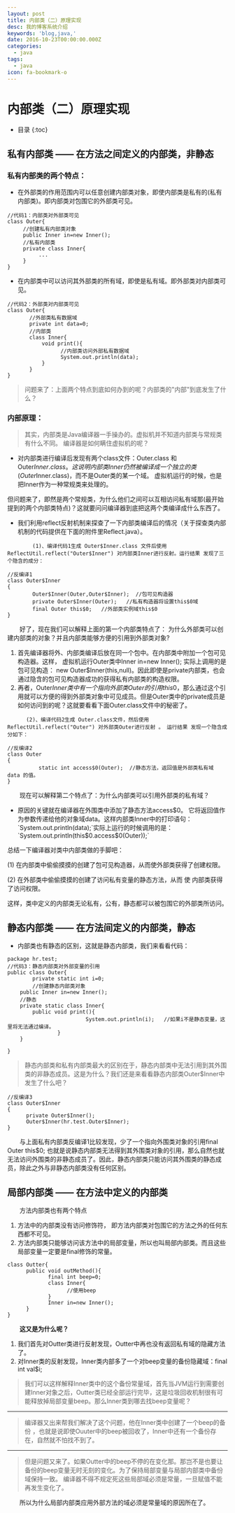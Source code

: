 ```yaml
---
layout: post
title: 内部类（二）原理实现
desc: 我的博客系统介绍
keywords: 'blog,java,'
date: 2016-10-23T00:00:00.000Z
categories:
  - java
tags:
  - java
icon: fa-bookmark-o
---
```


# 内部类（二）原理实现
* 目录
{:toc}

## 私有内部类 —— 在方法之间定义的内部类，非静态

### 私有内部类的两个特点：

* 在外部类的作用范围内可以任意创建内部类对象，即使内部类是私有的(私有内部类)。即内部类对包围它的外部类可见。

```
//代码1：内部类对外部类可见   
class Outer{   
     //创建私有内部类对象   
     public Inner in=new Inner();   
     //私有内部类   
     private class Inner{   
          ...   
     }   
}  
```
* 在内部类中可以访问其外部类的所有域，即使是私有域。即外部类对内部类可见。

```
//代码2：外部类对内部类可见   
class Outer{   
       //外部类私有数据域   
       private int data=0;   
       //内部类   
       class Inner{   
           void print(){   
                 //内部类访问外部私有数据域   
                 System.out.println(data);   
           }    
       }   
}
```

>问题来了：上面两个特点到底如何办到的呢？内部类的"内部"到底发生了什么？

### 内部原理：

>其实，内部类是Java编译器一手操办的。虚拟机并不知道内部类与常规类有什么不同。 编译器是如何瞒住虚拟机的呢？

* 对内部类进行编译后发现有两个class文件：Outer.class 和Outer$Inner.class 。这说明内部类Inner仍然被编译成一个独立的类(Outer$Inner.class)，而不是Outer类的某一个域。 虚拟机运行的时候，也是把Inner作为一种常规类来处理的。

但问题来了，即然是两个常规类，为什么他们之间可以互相访问私有域那(最开始提到的两个内部类特点)？这就要问问编译器到底把这两个类编译成什么东西了。

* 我们利用reflect反射机制来探查了一下内部类编译后的情况（关于探查类内部机制的代码提供在下面的附件里Reflect.java）。

```
        (1)、编译代码1生成 Outer$Inner.class 文件后使用 ReflectUtil.reflect("Outer$Inner") 对内部类Inner进行反射。运行结果 发现了三个隐含的成分：          

//反编译1  
class Outer$Inner   
{   
        Outer$Inner(Outer,Outer$Inner);  //包可见构造器   
        private Outer$Inner(Outer);   //私有构造器将设置this$0域   
        final Outer this$0;   //外部类实例域this$0  
}  
```

　　好了，现在我们可以解释上面的第一个内部类特点了： 为什么外部类可以创建内部类的对象？并且内部类能够方便的引用到外部类对象?


1. 首先编译器将外、内部类编译后放在同一个包中。在内部类中附加一个包可见构造器。这样， 虚拟机运行Outer类中Inner in=new Inner(); 实际上调用的是包可见构造： new Outer$Inner(this,null)。因此即使是private内部类，也会通过隐含的包可见构造器成功的获得私有内部类的构造权限。
2. 再者，Outer$Inner类中有一个指向外部类Outer的引用this$0，那么通过这个引用就可以方便的得到外部类对象中可见成员。但是Outer类中的private成员是如何访问到的呢？这就要看看下面Outer.class文件中的秘密了。

```
      (2)、编译代码2生成 Outer.class文件，然后使用 ReflectUtil.reflect("Outer") 对外部类Outer进行反射 。 运行结果 发现一个隐含成分如下：

//反编译2  
class Outer   
{   
          static int access$0(Outer);  //静态方法，返回值是外部类私有域 data 的值。   
}
```
　　现在可以解释第二个特点了：为什么内部类可以引用外部类的私有域？

* 原因的关键就在编译器在外围类中添加了静态方法access$0。 它将返回值作为参数传递给他的对象域data。这样内部类Inner中的打印语句：`System.out.println(data);`实际上运行的时候调用的是：`System.out.println(this$0.access$0(Outer));`

 

总结一下编译器对类中内部类做的手脚吧：

(1)  在内部类中偷偷摸摸的创建了包可见构造器，从而使外部类获得了创建权限。

(2)  在外部类中偷偷摸摸的创建了访问私有变量的静态方法，从而 使 内部类获得了访问权限。

这样，类中定义的内部类无论私有，公有，静态都可以被包围它的外部类所访问。


## 静态内部类  ——  在方法间定义的内部类，静态

* 内部类也有静态的区别，这就是静态内部类，我们来看看代码：

```
package hr.test;   
//代码3：静态内部类对外部变量的引用   
public class Outer{     
        private static int i=0;           
        //创建静态内部类对象   
    public Inner in=new Inner();     
    //静态   
    private static class Inner{     
        public void print(){   
                         System.out.println(i);   //如果i不是静态变量，这里将无法通过编译。   
                }   
    }     
  
}    
```

>静态内部类和私有内部类最大的区别在于，静态内部类中无法引用到其外围类的非静态成员。这是为什么？我们还是来看看静态内部类Outer$Inner中发生了什么吧？

```
//反编译3  
class Outer$Inner   
{   
      private Outer$Inner();   
      Outer$Inner(hr.test.Outer$Inner);   
}  
```

　　与上面私有内部类反编译1比较发现，少了一个指向外围类对象的引用final Outer this$0; 也就是说静态内部类无法得到其外围类对象的引用，那么自然也就无法访问外围类的非静态成员了。因此，静态内部类只能访问其外围类的静态成员，除此之外与非静态内部类没有任何区别。

## 局部内部类 —— 在方法中定义的内部类

　　方法内部类也有两个特点
1. 方法中的内部类没有访问修饰符， 即方法内部类对包围它的方法之外的任何东西都不可见。
2. 方法内部类只能够访问该方法中的局部变量，所以也叫局部内部类。而且这些局部变量一定要是final修饰的常量。

```
class Outter{   
      public void outMethod(){   
             final int beep=0;   
             class Inner{   
                   //使用beep   
             }   
             Inner in=new Inner();   
      }   
}  
```

　　**这又是为什么呢？**
  
1. 我们首先对Outter类进行反射发现，Outter中再也没有返回私有域的隐藏方法了。
2. 对Inner类的反射发现，Inner类内部多了一个对beep变量的备份隐藏域：final int val$i;


>我们可以这样解释Inner类中的这个备份常量域，首先当JVM运行到需要创建Inner对象之后，Outter类已经全部运行完毕，这是垃圾回收机制很有可能释放掉局部变量beep。那么Inner类到哪去找beep变量呢？

****

>编译器又出来帮我们解决了这个问题，他在Inner类中创建了一个beep的备份 ，也就是说即使Ouuter中的beep被回收了，Inner中还有一个备份存在，自然就不怕找不到了。

****

>但是问题又来了。如果Outter中的beep不停的在变化那。那岂不是也要让备份的beep变量无时无刻的变化。为了保持局部变量与局部内部类中备份域保持一致。 编译器不得不规定死这些局部域必须是常量，一旦赋值不能再发生变化了。

　　所以为什么局部内部类应用外部方法的域必须是常量域的原因所在了。

  <!-- 多说评论框 start -->
  <div class="ds-thread" data-thread-key="201610232" data-title="deep-learning-innerclass of java（1）" data-url=""></div>
<!-- 多说评论框 end -->
<!-- 多说公共JS代码 start (一个网页只需插入一次) -->
<script type="text/javascript">
var duoshuoQuery = {short_name:"yzhhome"};
  (function() {
    var ds = document.createElement('script');
    ds.type = 'text/javascript';ds.async = true;
    ds.src = (document.location.protocol == 'https:' ? 'https:' : 'http:') + '//static.duoshuo.com/embed.js';
    ds.charset = 'UTF-8';
    (document.getElementsByTagName('head')[0] 
     || document.getElementsByTagName('body')[0]).appendChild(ds);
  })();
  </script>
<!-- 多说公共JS代码 end -->